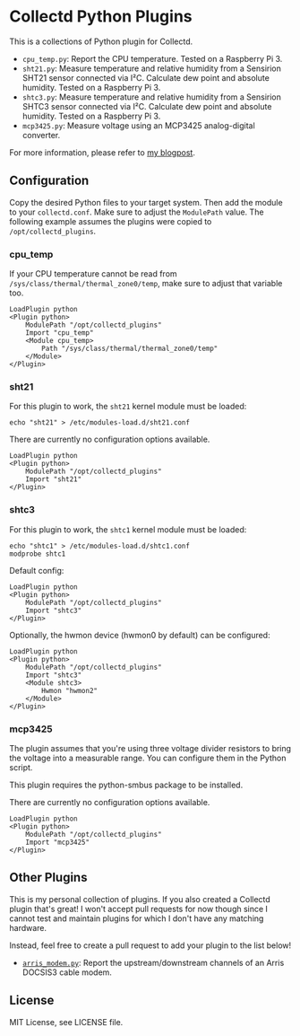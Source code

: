 # Collectd Python Plugins

This is a collections of Python plugin for Collectd.

- `cpu_temp.py`: Report the CPU temperature. Tested on a Raspberry Pi 3.
- `sht21.py`: Measure temperature and relative humidity from a Sensirion SHT21
  sensor connected via I²C. Calculate dew point and absolute humidity. Tested
  on a Raspberry Pi 3.
- `shtc3.py`: Measure temperature and relative humidity from a Sensirion SHTC3
  sensor connected via I²C. Calculate dew point and absolute humidity. Tested
  on a Raspberry Pi 3.
- `mcp3425.py`: Measure voltage using an MCP3425 analog-digital converter.

For more information, please refer to [my
blogpost](https://blog.dbrgn.ch/2017/3/10/write-a-collectd-python-plugin/).

## Configuration

Copy the desired Python files to your target system. Then add the module to
your `collectd.conf`. Make sure to adjust the `ModulePath` value. The following
example assumes the plugins were copied to `/opt/collectd_plugins`.

### cpu_temp

If your CPU temperature cannot be read from
`/sys/class/thermal/thermal_zone0/temp`, make sure to adjust that variable too.

    LoadPlugin python
    <Plugin python>
        ModulePath "/opt/collectd_plugins"
        Import "cpu_temp"
        <Module cpu_temp>
            Path "/sys/class/thermal/thermal_zone0/temp"
        </Module>
    </Plugin>

### sht21

For this plugin to work, the `sht21` kernel module must be loaded:

    echo "sht21" > /etc/modules-load.d/sht21.conf

There are currently no configuration options available.

    LoadPlugin python
    <Plugin python>
        ModulePath "/opt/collectd_plugins"
        Import "sht21"
    </Plugin>

### shtc3

For this plugin to work, the `shtc1` kernel module must be loaded:

    echo "shtc1" > /etc/modules-load.d/shtc1.conf
    modprobe shtc1

Default config:

    LoadPlugin python
    <Plugin python>
        ModulePath "/opt/collectd_plugins"
        Import "shtc3"
    </Plugin>

Optionally, the hwmon device (hwmon0 by default) can be configured:

    LoadPlugin python
    <Plugin python>
        ModulePath "/opt/collectd_plugins"
        Import "shtc3"
        <Module shtc3>
            Hwmon "hwmon2"
        </Module>
    </Plugin>

### mcp3425

The plugin assumes that you're using three voltage divider resistors to bring
the voltage into a measurable range. You can configure them in the Python
script.

This plugin requires the python-smbus package to be installed.

There are currently no configuration options available.

    LoadPlugin python
    <Plugin python>
        ModulePath "/opt/collectd_plugins"
        Import "mcp3425"
    </Plugin>

## Other Plugins

This is my personal collection of plugins. If you also created a Collectd
plugin that's great! I won't accept pull requests for now though since I cannot
test and maintain plugins for which I don't have any matching hardware.

Instead, feel free to create a pull request to add your plugin to the list
below!

<!-- - [`name.py`](link-to-plugin): Description of the plugin -->

- [`arris_modem.py`](https://github.com/jakup/collectd-python-plugins): Report
  the upstream/downstream channels of an Arris DOCSIS3 cable modem.

## License

MIT License, see LICENSE file.

